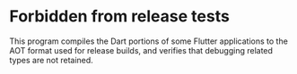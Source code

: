 # Forbidden from release tests

This program compiles the Dart portions of some Flutter applications to the
AOT format used for release builds, and verifies that debugging related types
are not retained.
